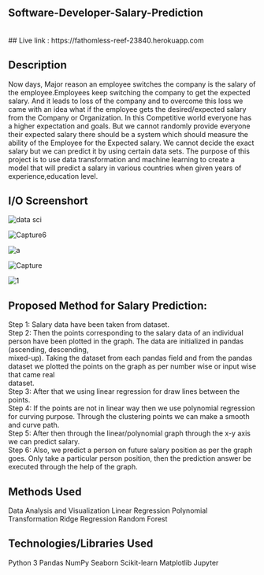 ## Software-Developer-Salary-Prediction

<br>
## Live link :
https://fathomless-reef-23840.herokuapp.com

## Description

Now days, Major reason an employee switches the company is the salary of the employee.Employees keep switching the company to get the expected salary. And it leads to loss of the company and to overcome this loss we came with an idea what if the employee gets the desired/expected salary from the Company or Organization. In this Competitive world everyone has a higher expectation and goals. But we cannot randomly provide everyone their expected salary there should be a system which should measure the ability of the Employee for the Expected salary. We cannot decide the exact salary but we can predict it by using certain data sets.
The purpose of this project is to use data transformation and machine learning to create a model that will predict a salary in various countries when given years of experience,education level. 

## I/O Screenshort
![data sci](https://user-images.githubusercontent.com/91031609/137632459-28900615-50bd-4343-b314-175d3bc7df8f.PNG)

![Capture6](https://user-images.githubusercontent.com/91031609/137632519-048e7472-b54d-4cf2-82bc-5ddc6910fd1e.PNG)

![a](https://user-images.githubusercontent.com/91031609/137632795-5e355ffa-c1d8-4d69-bbd3-a19d95ac848a.PNG)

![Capture](https://user-images.githubusercontent.com/91031609/137632810-2ca056e9-b4a8-4d1c-8468-36d41f271f6a.PNG)

![1](https://user-images.githubusercontent.com/91031609/137632821-56d2a777-b266-42be-935b-a5b6a88c5f46.PNG)


## Proposed Method for Salary Prediction:
Step 1: Salary data have been taken from dataset.
<br>
Step 2: Then the points corresponding to the salary data of an individual person have been plotted in the graph. The data are initialized in pandas (ascending, descending,     
        mixed-up). Taking the dataset from each pandas field and from the pandas dataset we plotted the points on the graph as per number wise or input wise that came real      
        dataset.
        <br>
Step 3: After that we using linear regression for draw lines between the points.
<br>
Step 4: If the points are not in linear way then we use polynomial regression for curving purpose. Through the clustering points we can make a smooth and curve path.
<br>
Step 5: After then through the linear/polynomial graph through the x-y axis we can predict salary.
<br>
Step 6: Also, we predict a person on future salary position as per the graph goes. Only take a particular person position, then the prediction answer be executed through the 
help of the graph.
<br>

## Methods Used
Data Analysis and Visualization
Linear Regression
Polynomial Transformation
Ridge Regression
Random Forest

## Technologies/Libraries Used
Python 3
Pandas
NumPy
Seaborn
Scikit-learn
Matplotlib
Jupyter
